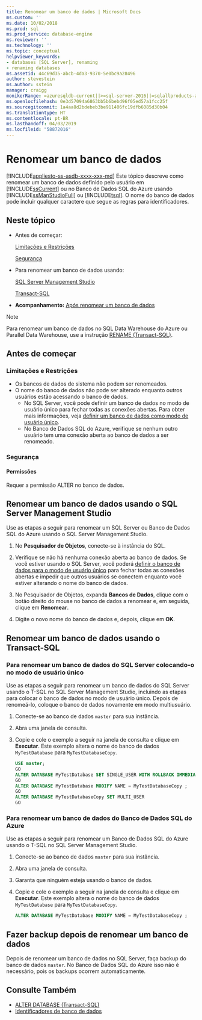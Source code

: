 ```yaml
---
title: Renomear um banco de dados | Microsoft Docs
ms.custom: ''
ms.date: 10/02/2018
ms.prod: sql
ms.prod_service: database-engine
ms.reviewer: ''
ms.technology: ''
ms.topic: conceptual
helpviewer_keywords:
- databases [SQL Server], renaming
- renaming databases
ms.assetid: 44c69d35-abcb-4da3-9370-5e0bc9a28496
author: stevestein
ms.author: sstein
manager: craigg
monikerRange: =azuresqldb-current||>=sql-server-2016||=sqlallproducts-allversions||>=sql-server-linux-2017||=azuresqldb-mi-current
ms.openlocfilehash: 0e3d57094a6863bb5b6bebd96f05ed57a1fcc25f
ms.sourcegitcommit: 1a4aa8d2bdebeb3be911406fc19dfb6085d30b04
ms.translationtype: HT
ms.contentlocale: pt-BR
ms.lasthandoff: 04/03/2019
ms.locfileid: "58872016"
---
```

# <a name="rename-a-database"></a>Renomear um banco de dados

[!INCLUDE[appliesto-ss-asdb-xxxx-xxx-md](../../includes/appliesto-ss-asdb-xxxx-xxx-md.md)]
  Este tópico descreve como renomear um banco de dados definido pelo usuário em [!INCLUDE[ssCurrent](../../includes/sscurrent-md.md)] ou no Banco de Dados SQL do Azure usando [!INCLUDE[ssManStudioFull](../../includes/ssmanstudiofull-md.md)] ou [!INCLUDE[tsql](../../includes/tsql-md.md)]. O nome do banco de dados pode incluir qualquer caractere que segue as regras para identificadores.  
  
## <a name="in-this-topic"></a>Neste tópico
  
- Antes de começar:  
  
     [Limitações e Restrições](#limitations-and-restrictions)  
  
     [Segurança](#security)  
  
- Para renomear um banco de dados usando:  
  
     [SQL Server Management Studio](#rename-a-database-using-sql-server-management-studio)  
  
     [Transact-SQL](#rename-a-database-using-transact-sql)  
  
- **Acompanhamento:**  [Após renomear um banco de dados](#backup-after-renaming-a-database)  

> [!NOTE]
> Para renomear um banco de dados no SQL Data Warehouse do Azure ou Parallel Data Warehouse, use a instrução [RENAME (Transact-SQL)](../../t-sql/statements/rename-transact-sql.md).
  
## <a name="before-you-begin"></a>Antes de começar
  
### <a name="limitations-and-restrictions"></a>Limitações e Restrições  
  
- Os bancos de dados de sistema não podem ser renomeados.
- O nome do banco de dados não pode ser alterado enquanto outros usuários estão acessando o banco de dados. 
  - No SQL Server, você pode definir um banco de dados no modo de usuário único para fechar todas as conexões abertas. Para obter mais informações, veja [definir um banco de dados como modo de usuário único](../../relational-databases/databases/set-a-database-to-single-user-mode.md).
  - No Banco de Dados SQL do Azure, verifique se nenhum outro usuário tem uma conexão aberta ao banco de dados a ser renomeado.
  
### <a name="security"></a>Segurança  
  
#### <a name="permissions"></a>Permissões

Requer a permissão ALTER no banco de dados.  
  
## <a name="rename-a-database-using-sql-server-management-studio"></a>Renomear um banco de dados usando o SQL Server Management Studio

Use as etapas a seguir para renomear um SQL Server ou Banco de Dados SQL do Azure usando o SQL Server Management Studio.
  
1. No **Pesquisador de Objetos**, conecte-se à instância do SQL.  
  
2. Verifique se não há nenhuma conexão aberta ao banco de dados. Se você estiver usando o SQL Server, você poderá [definir o banco de dados para o modo de usuário único](../../relational-databases/databases/set-a-database-to-single-user-mode.md) para fechar todas as conexões abertas e impedir que outros usuários se conectem enquanto você estiver alterando o nome do banco de dados.  
  
3. No Pesquisador de Objetos, expanda **Bancos de Dados**, clique com o botão direito do mouse no banco de dados a renomear e, em seguida, clique em **Renomear**.  
  
4. Digite o novo nome do banco de dados e, depois, clique em **OK**.  
  
## <a name="rename-a-database-using-transact-sql"></a>Renomear um banco de dados usando o Transact-SQL  
  
### <a name="to-rename-a-sql-server-database-by-placing-it-in-single-user-mode"></a>Para renomear um banco de dados do SQL Server colocando-o no modo de usuário único

Use as etapas a seguir para renomear um banco de dados do SQL Server usando o T-SQL no SQL Server Management Studio, incluindo as etapas para colocar o banco de dados no modo de usuário único. Depois de renomeá-lo, coloque o banco de dados novamente em modo multiusuário.
  
1. Conecte-se ao banco de dados `master` para sua instância.  
2. Abra uma janela de consulta.  
3. Copie e cole o exemplo a seguir na janela de consulta e clique em **Executar**. Este exemplo altera o nome do banco de dados `MyTestDatabase` para `MyTestDatabaseCopy`.
  
   ```sql
   USE master;  
   GO  
   ALTER DATABASE MyTestDatabase SET SINGLE_USER WITH ROLLBACK IMMEDIATE
   GO
   ALTER DATABASE MyTestDatabase MODIFY NAME = MyTestDatabaseCopy ;
   GO  
   ALTER DATABASE MyTestDatabaseCopy SET MULTI_USER
   GO
   ```  

### <a name="to-rename-an-azure-sql-database-database"></a>Para renomear um banco de dados do Banco de Dados SQL do Azure

Use as etapas a seguir para renomear um Banco de Dados SQL do Azure usando o T-SQL no SQL Server Management Studio.
  
1. Conecte-se ao banco de dados `master` para sua instância.  
2. Abra uma janela de consulta.
3. Garanta que ninguém esteja usando o banco de dados.
4. Copie e cole o exemplo a seguir na janela de consulta e clique em **Executar**. Este exemplo altera o nome do banco de dados `MyTestDatabase` para `MyTestDatabaseCopy`.
  
   ```sql
   ALTER DATABASE MyTestDatabase MODIFY NAME = MyTestDatabaseCopy ;
   ```  

## <a name="backup-after-renaming-a-database"></a>Fazer backup depois de renomear um banco de dados  

Depois de renomear um banco de dados no SQL Server, faça backup do banco de dados `master`. No Banco de Dados SQL do Azure isso não é necessário, pois os backups ocorrem automaticamente.  
  
## <a name="see-also"></a>Consulte Também

- [ALTER DATABASE (Transact-SQL)](../../t-sql/statements/alter-database-transact-sql.md)
- [Identificadores de banco de dados](../../relational-databases/databases/database-identifiers.md)  